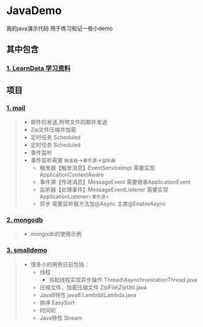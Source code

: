 # JavaDemo
我的java演示代码 用于练习和记一些小demo

## 其中包含
### [1. LearnData 学习资料](https://github.com/PursuePD/JavaDemo/tree/master/LearnData)
## 项目
### [1. mail](https://github.com/PursuePD/JavaDemo/tree/master/mail)
> * 邮件的发送,附带文件的邮件发送
> * Zip文件压缩并加密
> * 定时任务  Scheduled
>  * 定时任务  Scheduled
> * 事件监听  
>  * 事件监听需要  `触发器`->`事件源`->`监听器`  
>    * 触发器【触发消息】EventServiceImpl 需要实现ApplicationContextAware 
>    * 事件源【传递消息】MessageEvent 需要继承ApplicationEvent 
>    * 监听器【处理事件】MessageEventListener 需要实现ApplicationListener<`事件源`> 
>    * 异步 需要监听器方法加@Async 主类@EnableAsync

### [2. mongodb](https://github.com/PursuePD/JavaDemo/tree/master/mongodb)
> * mongodb的使用示例
### [3. smalldemo](https://github.com/PursuePD/JavaDemo/tree/master/smalldemo)
> * 很多小的用例目前包括：
>     * 线程
>       * 另起线程实现异步操作 Thread\AsynchronizationThread.java
>     * 压缩文件，加密压缩文件 ZipFile\ZipUtil.java
>     * Java8特性 java8.Lambda\Lambda.java
>     * 排序 EasySort
>     * 时间轮
>     * Java特性 Stream

